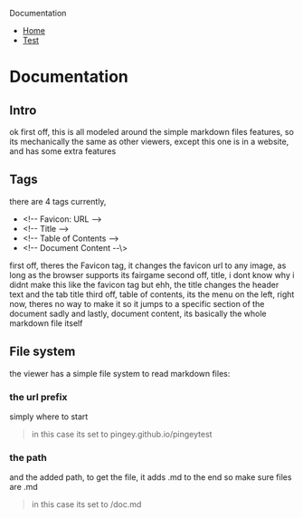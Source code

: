 <!-- Favicon: https://pingey.neocities.org/jinx.jpg -->
<!-- Title -->
Documentation
<!-- Table of Contents -->
- [Home](#)
- [Test](#/README)

<!-- Document Content -->

# Documentation

## Intro
ok first off, this is all modeled around the simple markdown files features, so its mechanically the same as other viewers, except this one is in a website, and has some extra features

## Tags
there are 4 tags currently,
- \<!\-\- Favicon: URL \-\-\>
- \<!\-\- Title \-\-\>
- \<!\-\- Table of Contents \-\-\>
- \<!\-\- Document Content \-\-\\>

first off, theres the Favicon tag, it changes the favicon url to any image, as long as the browser supports its fairgame
second off, title, i dont know why i didnt make this like the favicon tag but ehh, the title changes the header text and the tab title
third off, table of contents, its the menu on the left, right now, theres no way to make it so it jumps to a specific section of the document sadly
and lastly, document content, its basically the whole markdown file itself

## File system
the viewer has a simple file system to read markdown files:
### the url prefix
simply where to start 
> in this case its set to pingey.github.io/pingeytest
### the path
and the added path, to get the file, it adds .md to the end so make sure files are .md
> in this case its set to /doc.md
